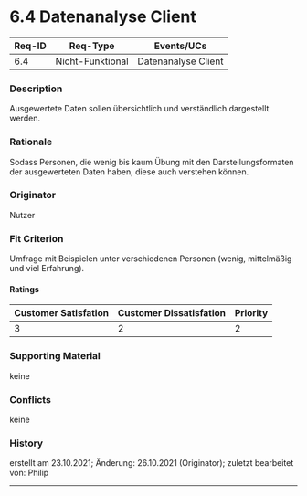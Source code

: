 # 6.4 Datenanalyse Client

| Req-ID |  Req-Type        | Events/UCs          |
|--------|------------------|---------------------|
| 6.4    | Nicht-Funktional | Datenanalyse Client |

### Description
Ausgewertete Daten sollen übersichtlich und verständlich dargestellt werden.

### Rationale
Sodass Personen, die wenig bis kaum Übung mit den Darstellungsformaten der ausgewerteten Daten haben, diese auch verstehen können. 

### Originator
Nutzer

### Fit Criterion
Umfrage mit Beispielen unter verschiedenen Personen (wenig, mittelmäßig und viel Erfahrung). 

#### Ratings
| Customer Satisfation | Customer Dissatisfation | Priority |
|----------------------|-------------------------|----------|
| 3                    | 2                       | 2        |

### Supporting Material
keine

### Conflicts
keine

### History
erstellt am 23.10.2021;
Änderung: 26.10.2021 (Originator);
zuletzt bearbeitet von: Philip

---
